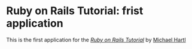# Ruby on Rails Tutorial: frist application

This is the first application for the [*Ruby on Rails Tutorial*](http://railstutorial.org/) by [Michael Hartl](http://michaelhartl.com)

